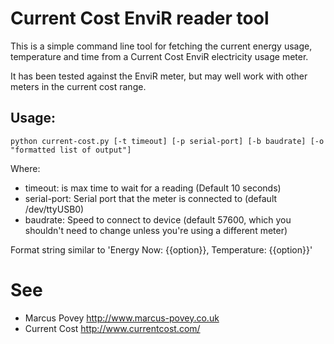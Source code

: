 Current Cost EnviR reader tool
==============================

This is a simple command line tool for fetching the current energy usage, temperature and time from a Current Cost EnviR electricity usage meter.

It has been tested against the EnviR meter, but may well work with other meters in the current cost range.
	
Usage:
------
	
	python current-cost.py [-t timeout] [-p serial-port] [-b baudrate] [-o "formatted list of output"]

Where:

 * timeout: is max time to wait for a reading (Default 10 seconds)
 * serial-port: Serial port that the meter is connected to (default /dev/ttyUSB0)
 * baudrate: Speed to connect to device (default 57600, which you shouldn't need to change unless you're using a different meter)

Format string similar to 'Energy Now: {{option}}, Temperature: {{option}}'

See
===

 * Marcus Povey <http://www.marcus-povey.co.uk>
 * Current Cost <http://www.currentcost.com/>
	 
